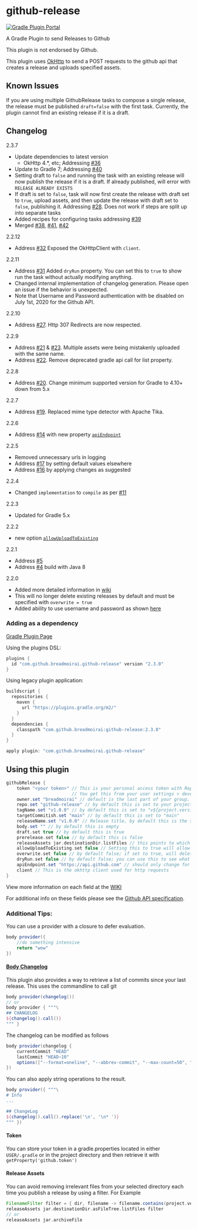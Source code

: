 # github-release
[![Gradle Plugin Portal](https://img.shields.io/badge/version-2.2.12-blue.svg)](https://plugins.gradle.org/plugin/com.github.breadmoirai.github-release/2.2.12)

[p42]: https://github.com/BreadMoirai/github-release-gradle-plugin/pull/42
[p41]: https://github.com/BreadMoirai/github-release-gradle-plugin/pull/41
[p38]: https://github.com/BreadMoirai/github-release-gradle-plugin/pull/38
[i40]: https://github.com/BreadMoirai/github-release-gradle-plugin/issues/40
[i39]: https://github.com/BreadMoirai/github-release-gradle-plugin/issues/39
[i37]: https://github.com/BreadMoirai/github-release-gradle-plugin/issues/37
[i36]: https://github.com/BreadMoirai/github-release-gradle-plugin/issues/36
[i32]: https://github.com/BreadMoirai/github-release-gradle-plugin/issues/32
[i31]: https://github.com/BreadMoirai/github-release-gradle-plugin/issues/31
[i28]: https://github.com/BreadMoirai/github-release-gradle-plugin/issues/28
[i27]: https://github.com/BreadMoirai/github-release-gradle-plugin/issues/27
[i23]: https://github.com/BreadMoirai/github-release-gradle-plugin/issues/23
[i22]: https://github.com/BreadMoirai/github-release-gradle-plugin/issues/22
[i21]: https://github.com/BreadMoirai/github-release-gradle-plugin/issues/21
[i20]: https://github.com/BreadMoirai/github-release-gradle-plugin/issues/20
[i19]: https://github.com/BreadMoirai/github-release-gradle-plugin/issues/19
[i17]: https://github.com/BreadMoirai/github-release-gradle-plugin/issues/17
[i16]: https://github.com/BreadMoirai/github-release-gradle-plugin/issues/16
[i14]: https://github.com/BreadMoirai/github-release-gradle-plugin/issues/14
[i11]: https://github.com/BreadMoirai/github-release-gradle-plugin/issues/11
[i5]: https://github.com/BreadMoirai/github-release-gradle-plugin/issues/5
[i4]: https://github.com/BreadMoirai/github-release-gradle-plugin/issues/4


A Gradle Plugin to send Releases to Github

This plugin is not endorsed by Github.

This plugin uses [OkHttp](http://square.github.io/okhttp/) to send a POST requests to the github api that creates a release and uploads specified assets.
## Known Issues
If you are using multiple GithubRelease tasks to compose a single release, the release must be published `draft=false` with the first task. Currently, the plugin cannot find an existing release if it is a draft.

## Changelog
2.3.7
- Update dependencies to latest version
  - OkHttp 4.*, etc; Addressing [#36][i36]
- Update to Gradle 7; Addressing [#40][i40]
- Setting draft to `false` and running the task with an existing release will now publish the release if it is a draft. If already published, will error with `RELEASE ALREADY EXISTS`
- If draft is set to `false`, task will now first create the release with draft set to `true`, upload assets, and then update the release with draft set to `false`, publishing it. Addressing [#28][i28]. Does not work if steps are split up into separate tasks
- Added recipes for configuring tasks addressing [#39][i39]
- Merged [#38][p38], [#41][p41], [#42][p42]

2.2.12
- Address [#32][i32] Exposed the OkHttpClient with `client`.

2.2.11
- Address [#31][i31] Added `dryRun` property. You can set this to `true` to show run the task without actually modifying anything.
- Changed internal implementation of changelog generation. Please open an issue if the behavior is unexpected.
- Note that Username and Password authentication with be disabled on July 1st, 2020 for the Github API.
 
2.2.10
- Address [#27][i27]. Http 307 Redirects are now respected.

2.2.9
- Address [#21][i21] & [#23][i23]. Multiple assets were being mistakenly uploaded with the same name.
- Address [#22][i22]. Remove deprecated gradle api call for list property.
 
2.2.8
- Address [#20][i20]. Change minimum supported version for Gradle to 4.10+ down from 5.x

2.2.7
- Address [#19][i19]. Replaced mime type detector with Apache Tika.

2.2.6
- Address [#14][i14] with new property [`apiEndpoint`](https://github.com/BreadMoirai/github-release-gradle-plugin/wiki#apiEndpoint)

2.2.5
- Removed unnecessary urls in logging
- Address [#17][i17] by setting default values elsewhere
- Address [#16][i16] by applying changes as suggested 

2.2.4
- Changed `implementation` to `compile` as per [#11][i11]

2.2.3
- Updated for Gradle 5.x

2.2.2
- new option [`allowUploadToExisting`](https://github.com/BreadMoirai/github-release-gradle-plugin/wiki#allowUploadToExisting)

2.2.1
- Address [#5][i5]
- Address [#4][i4] build with Java 8 

2.2.0
- Added more detailed information in [wiki](https://github.com/BreadMoirai/github-release-gradle-plugin/wiki)
- This will no longer delete existing releases by default and must be specified with `overwrite = true`
- Added ability to use username and password as shown [here](https://github.com/BreadMoirai/github-release-gradle-plugin/wiki#authorization)

### Adding as a dependency

[Gradle Plugin Page](https://plugins.gradle.org/plugin/com.github.breadmoirai.github-release)


Using the plugins DSL:

```groovy
plugins {
  id "com.github.breadmoirai.github-release" version "2.3.0"
}
```
Using legacy plugin application:

```groovy
buildscript {
  repositories {
    maven {
      url "https://plugins.gradle.org/m2/"
    }
  }
  dependencies {
    classpath "com.github.breadmoirai:github-release:2.3.0"
  }
}

apply plugin: "com.github.breadmoirai.github-release"
```



## Using this plugin

```groovy
githubRelease {
    token "<your token>" // This is your personal access token with Repo permissions
                         // You get this from your user settings > developer settings > Personal Access Tokens
    owner.set "breadmoirai" // default is the last part of your group. Eg group: "com.github.breadmoirai" => owner: "breadmoirai"
    repo.set "github-release" // by default this is set to your project name
    tagName.set "v1.0.0" // by default this is set to "v${project.version}"
    targetCommitish.set "main" // by default this is set to "main"
    releaseName.set "v1.0.0" // Release title, by default this is the same as the tagName
    body.set "" // by default this is empty
    draft.set true // by default this is true
    prerelease.set false // by default this is false
    releaseAssets jar.destinationDir.listFiles // this points to which files you want to upload as assets with your release, by default this is empty
    allowUploadToExisting.set false // Setting this to true will allow this plugin to upload artifacts to a release if it found an existing one. If overwrite is set to true, this option is ignored.  
    overwrite.set false // by default false; if set to true, will delete an existing release with the same tag and name
    dryRun.set false // by default false; you can use this to see what actions would be taken without making a release
    apiEndpoint.set "https://api.github.com" // should only change for github enterprise users
    client // This is the okhttp client used for http requests
}
```
View more information on each field at the [WIKI](https://github.com/BreadMoirai/github-release-gradle-plugin/wiki)

For additional info on these fields please see the [Github API specification](https://developer.github.com/v3/repos/releases/#create-a-release).


### Additional Tips:

You can use a provider with a closure to defer evaluation.
```groovy
body provider({
    //do something intensive
    return "wow"
})
```
#### [Body Changelog](https://github.com/BreadMoirai/github-release-gradle-plugin/wiki#changelog)
This plugin also provides a way to retrieve a list of commits since your last release. This uses the commandline to call git 
```groovy
body provider(changelog())
// or
body provider { """\
## CHANGELOG
${changelog().call()}
""" }
```
The changelog can be modified as follows
```groovy
body provider(changelog {
    currentCommit "HEAD"
    lastCommit "HEAD~10"
    options(["--format=oneline", "--abbrev-commit", "--max-count=50", "graph"])
})
```
You can also apply string operations to the result.
```groovy
body provider({ """\
# Info
...

## ChangeLog
${changelog().call().replace('\n', '\n* ')}
""" })
```


#### Token
You can store your token in a gradle.properties located in either `USER/.gradle` or in the project directory and then retrieve it with `getProperty('github.token')`

#### Release Assets
You can avoid removing irrelevant files from your selected directory each time you publish a release by using a filter. 
For Example 
```groovy
FilenameFilter filter = { dir, filename -> filename.contains(project.version) }
releaseAssets jar.destinationDir.asFileTree.listFiles filter
// or
releaseAssets jar.archiveFile
```

